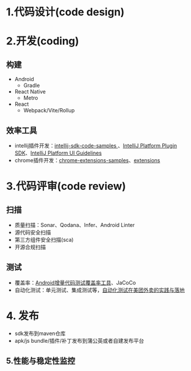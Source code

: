 # 1.代码设计(code design)


# 2.开发(coding)


## 构建

- Android
    - Gradle
- React Native
    - Metro
- React
    - Webpack/Vite/Rollup
 
## 效率工具

- intellij插件开发：[intellij-sdk-code-samples
](https://github.com/JetBrains/intellij-sdk-code-samples)、[IntelliJ Platform Plugin SDK](https://plugins.jetbrains.com/docs/intellij/kotlin-ui-dsl.html#layout-structure)、[IntelliJ Platform UI Guidelines](https://jetbrains.design/intellij/)
- chrome插件开发：[chrome-extensions-samples](https://github.com/GoogleChrome/chrome-extensions-samples)、[extensions](https://developer.chrome.com/docs/extensions/mv3/)


# 3.代码评审(code review)

## 扫描
- 质量扫描：Sonar、Qodana、Infer、Android Linter
- 源代码安全扫描
- 第三方组件安全扫描(sca)
- 开源合规扫描

## 测试

- 覆盖率：[Android增量代码测试覆盖率工具](https://tech.meituan.com/2017/06/16/android-jacoco-practace.html)、JaCoCo
- 自动化测试：单元测试、集成测试等，[自动化测试在美团外卖的实践与落地](https://tech.meituan.com/2022/09/15/automated-testing-in-meituan.html)

# 4. 发布
- sdk发布到maven仓库
- apk/js bundle/插件/补丁发布到蒲公英或者自建发布平台

## 5.性能与稳定性监控
